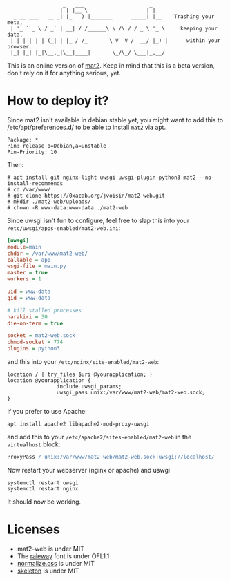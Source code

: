 ```
                  _   ___                     _     
                 | | |__ \                   | |    
  _ __ ___   __ _| |_   ) |_______      _____| |__    Trashing your meta,
 | '_ ` _ \ / _` | __| / /______\ \ /\ / / _ \ '_ \     keeping your data,
 | | | | | | (_| | |_ / /_       \ V  V /  __/ |_) |      within your browser.
 |_| |_| |_|\__,_|\__|____|       \_/\_/ \___|_.__/ 
 ```

This is an online version of [mat2](https://0xacab.org/jvoisin/mat2).
Keep in mind that this is a beta version, don't rely on it for anything
serious, yet.

# How to deploy it?

Since mat2 isn't available in debian stable yet, you might want to add this to
/etc/apt/preferences.d/ to be able to install `mat2` via apt.

```
Package: *
Pin: release o=Debian,a=unstable
Pin-Priority: 10
```

Then:

```
# apt install git nginx-light uwsgi uwsgi-plugin-python3 mat2 --no-install-recommends
# cd /var/www/
# git clone https://0xacab.org/jvoisin/mat2-web.git
# mkdir ./mat2-web/uploads/
# chown -R www-data:www-data ./mat2-web
```

Since uwsgi isn't fun to configure, feel free to slap this into your
`/etc/uwsgi/apps-enabled/mat2-web.ini`:

```ini
[uwsgi]
module=main
chdir = /var/www/mat2-web/
callable = app
wsgi-file = main.py
master = true
workers = 1

uid = www-data
gid = www-data

# kill stalled processes
harakiri = 30
die-on-term = true

socket = mat2-web.sock
chmod-socket = 774
plugins = python3
```

and this into your `/etc/nginx/site-enabled/mat2-web`:

```nginx
location / { try_files $uri @yourapplication; }
location @yourapplication {
				include uwsgi_params;
				uwsgi_pass unix:/var/www/mat2-web/mat2-web.sock;
}
```

If you prefer to use Apache:

```
apt install apache2 libapache2-mod-proxy-uwsgi
```

and add this to your `/etc/apache2/sites-enabled/mat2-web` in the `virtualhost` block:

```Apache
ProxyPass / unix:/var/www/mat2-web/mat2-web.sock|uwsgi://localhost/

```

Now restart your webserver (nginx or apache) and uswgi
```
systemctl restart uwsgi
systemctl restart nginx
```

It should now be working.

# Licenses

- mat2-web is under MIT
- The [raleway](https://github.com/impallari/Raleway/) font is under OFL1.1
- [normalize.css](https://github.com/necolas/normalize.css/) is under MIT
- [skeleton](http://getskeleton.com/) is under MIT
